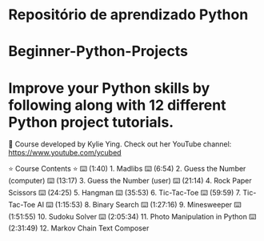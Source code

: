 # Repositório de aprendizado Python
# Beginner-Python-Projects
# Improve your Python skills by following along with 12 different Python project tutorials.

🎥 Course developed by Kylie Ying. Check out her YouTube channel: https://www.youtube.com/ycubed 

⭐️ Course Contents ⭐️
⌨️ (1:40) 1. Madlibs 
⌨️ (6:54) 2. Guess the Number (computer) 
⌨️ (13:17) 3. Guess the Number (user)
⌨️ (21:14) 4. Rock Paper Scissors
⌨️ (24:25) 5. Hangman
⌨️ (35:53) 6. Tic-Tac-Toe
⌨️ (59:59) 7. Tic-Tac-Toe AI
⌨️ (1:15:53) 8. Binary Search 
⌨️ (1:27:16) 9. Minesweeper 
⌨️ (1:51:55) 10. Sudoku Solver 
⌨️ (2:05:34) 11. Photo Manipulation in Python 
⌨️ (2:31:49) 12. Markov Chain Text Composer 


